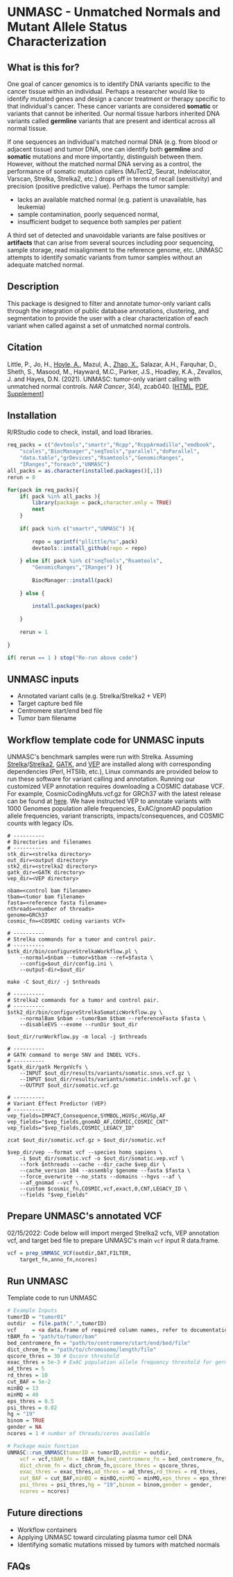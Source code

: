 # UNMASC - Unmatched Normals and Mutant Allele Status Characterization

## What is this for?

One goal of cancer genomics is to identify DNA variants specific to the cancer tissue within an individual. Perhaps a researcher would like to identify mutated genes and design a cancer treatment or therapy specific to that individual's cancer. These cancer variants are considered **somatic** or variants that cannot be inherited. Our normal tissue harbors inherited DNA variants called  **germline** variants that are present and identical across all normal tissue. 

If one sequences an individual's matched normal DNA (e.g. from blood or adjacent tissue) and tumor DNA, one can identify both **germline** and **somatic** mutations and more importantly, distinguish between them. However, without the matched normal DNA serving as a control, the performance of somatic mutation callers (MuTect2, Seurat, Indelocator, Varscan, Strelka, Strelka2, etc.) drops off in terms of recall (sensitivity) and precision (positive predictive value). Perhaps the tumor sample:

* lacks an available matched normal (e.g. patient is unavailable, has leukemia)
* sample contamination, poorly sequenced normal, 
* insufficient budget to sequence both samples per patient

A third set of detected and unavoidable variants are false positives or **artifacts** that can arise from several sources including poor sequencing, sample storage, read misalignment to the reference genome, etc. UNMASC attempts to identify somatic variants from tumor samples without an adequate matched normal.

## Description

This package is designed to filter and annotate tumor-only variant calls through the integration of public database annotations, clustering, and segmentation to provide the user with a clear characterization of each variant when called against a set of unmatched normal controls.

## Citation
Little, P., Jo, H., [Hoyle, A.](https://github.com/alanhoyle), Mazul, A., [Zhao, X.](https://github.com/xiaobeizhao), Salazar, A.H., Farquhar, D., Sheth, S., Masood, M., Hayward, M.C., Parker, J.S., Hoadley, K.A., Zevallos, J. and Hayes, D.N. (2021). UNMASC: tumor-only variant calling with unmatched normal controls. *NAR Cancer*, 3(4), zcab040. [[HTML](https://academic.oup.com/narcancer/article/3/4/zcab040/6382329), [PDF](https://academic.oup.com/narcancer/article-pdf/3/4/zcab040/40514892/zcab040.pdf), [Supplement](https://academic.oup.com/narcancer/article/3/4/zcab040/6382329#supplementary-data)]

## Installation

R/RStudio code to check, install, and load libraries.

```R
req_packs = c("devtools","smartr","Rcpp","RcppArmadillo","emdbook",
	"scales","BiocManager","seqTools","parallel","doParallel",
	"data.table","grDevices","Rsamtools","GenomicRanges",
	"IRanges","foreach","UNMASC")
all_packs = as.character(installed.packages()[,1])
rerun = 0

for(pack in req_packs){
	if( pack %in% all_packs ){
		library(package = pack,character.only = TRUE)
		next
	}
	
	if( pack %in% c("smartr","UNMASC") ){
		
		repo = sprintf("pllittle/%s",pack)
		devtools::install_github(repo = repo)
	
	} else if( pack %in% c("seqTools","Rsamtools",
		"GenomicRanges","IRanges") ){
		
		BiocManager::install(pack)
	
	} else {
		
		install.packages(pack)
		
	}
	
	rerun = 1
	
}

if( rerun == 1 ) stop("Re-run above code")
```

## UNMASC inputs

* Annotated variant calls (e.g. Strelka/Strelka2 + VEP)
* Target capture bed file
* Centromere start/end bed file
* Tumor bam filename

## Workflow template code for UNMASC inputs

UNMASC's benchmark samples were run with Strelka. Assuming [Strelka](https://sites.google.com/site/strelkasomaticvariantcaller/)/[Strelka2](https://github.com/Illumina/strelka), [GATK](https://github.com/broadinstitute/gatk), and [VEP](https://uswest.ensembl.org/info/docs/tools/vep/index.html) are installed along with corresponding dependencies (Perl, HTSlib, etc.), Linux commands are provided below to run these software for variant calling and annotation. Running our customized VEP annotation requires downloading a COSMIC database VCF. For example, CosmicCodingMuts.vcf.gz for GRCh37 with the latest release can be found at [here](https://cancer.sanger.ac.uk/cosmic/download?genome=37). We have instructed VEP to annotate variants with 1000 Genomes population allele frequencies, ExAC/gnomAD population allele frequencies, variant transcripts, impacts/consequences, and COSMIC counts with legacy IDs.

```Shell
# ----------
# Directories and filenames
# ----------
stk_dir=<strelka directory>
out_dir=<output directory>
stk2_dir=<strelka2 directory>
gatk_dir=<GATK directory>
vep_dir=<VEP directory>

nbam=<control bam filename>
tbam=<tumor bam filename>
fasta=<reference fasta filename>
nthreads=<number of threads>
genome=GRCh37
cosmic_fn=<COSMIC coding variants VCF>

# ----------
# Strelka commands for a tumor and control pair.
# ----------
$stk_dir/bin/configureStrelkaWorkflow.pl \
	--normal=$nbam --tumor=$tbam --ref=$fasta \
	--config=$out_dir/config.ini \
	--output-dir=$out_dir

make -C $out_dir/ -j $nthreads

# ----------
# Strelka2 commands for a tumor and control pair.
# ----------
$stk2_dir/bin/configureStrelkaSomaticWorkflow.py \
	--normalBam $nbam --tumorBam $tbam --referenceFasta $fasta \
	--disableEVS --exome --runDir $out_dir

$out_dir/runWorkflow.py -m local -j $nthreads

# ----------
# GATK command to merge SNV and INDEL VCFs.
# ----------
$gatk_dir/gatk MergeVcfs \
	--INPUT $out_dir/results/variants/somatic.snvs.vcf.gz \
	--INPUT $out_dir/results/variants/somatic.indels.vcf.gz \
	--OUTPUT $out_dir/somatic.vcf.gz

# ----------
# Variant Effect Predictor (VEP)
# ----------
vep_fields=IMPACT,Consequence,SYMBOL,HGVSc,HGVSp,AF
vep_fields="$vep_fields,gnomAD_AF,COSMIC,COSMIC_CNT"
vep_fields="$vep_fields,COSMIC_LEGACY_ID"

zcat $out_dir/somatic.vcf.gz > $out_dir/somatic.vcf

$vep_dir/vep --format vcf --species homo_sapiens \
	-i $out_dir/somatic.vcf -o $out_dir/somatic.vep.vcf \
	--fork $nthreads --cache --dir_cache $vep_dir \
	--cache_version 104 --assembly $genome --fasta $fasta \
	--force_overwrite --no_stats --domains --hgvs --af \
	--af_gnomad --vcf \
	--custom $cosmic_fn,COSMIC,vcf,exact,0,CNT,LEGACY_ID \
	--fields "$vep_fields"

```

## Prepare UNMASC's annotated VCF

02/15/2022: Code below will import merged Strelka2 vcfs, VEP annotation vcf, and target bed file to prepare UNMASC's main `vcf` input R data.frame.

```R
vcf = prep_UNMASC_VCF(outdir,DAT,FILTER,
	target_fn,anno_fn,ncores)
```

## Run UNMASC

Template code to run UNMASC

```R
# Example Inputs
tumorID = "tumor01"
outdir 	= file.path(".",tumorID)
vcf     = <a data.frame of required column names, refer to documentation>
tBAM_fn = "path/to/tumor/bam"
bed_centromere_fn = "path/to/centromere/start/end/bed/file"
dict_chrom_fn = "path/to/chromosome/length/file"
qscore_thres = 30 # Qscore threshold
exac_thres = 5e-3 # ExAC population allele frequency threshold for germline filtering
ad_thres = 5
rd_thres = 10
cut_BAF = 5e-2
minBQ = 13
minMQ = 40
eps_thres = 0.5
psi_thres = 0.02
hg = "19"
binom = TRUE
gender = NA
ncores = 1 # number of threads/cores available

# Package main function
UNMASC::run_UNMASC(tumorID = tumorID,outdir = outdir,
	vcf = vcf,tBAM_fn = tBAM_fn,bed_centromere_fn = bed_centromere_fn,
	dict_chrom_fn = dict_chrom_fn,qscore_thres = qscore_thres,
	exac_thres = exac_thres,ad_thres = ad_thres,rd_thres = rd_thres,
	cut_BAF = cut_BAF,minBQ = minBQ,minMQ = minMQ,eps_thres = eps_thres,
	psi_thres = psi_thres,hg = "19",binom = binom,gender = gender,
	ncores = ncores)
```

<!---
## Output

The column definitions of the sample output `tumorOnly_VCs.tsv` are described using the code below.

```
library(UNMASC)
print(UNMASC::readme_VC,right = FALSE)
```

## Vignette
To open the package vignette, run ```vignette("UNMASC")```.

-->

## Future directions

* Workflow containers
* Applying UNMASC toward circulating plasma tumor cell DNA
* Identifying somatic mutations missed by tumors with matched normals

## FAQs




